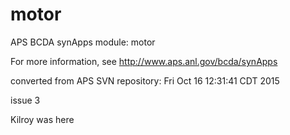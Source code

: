 # motor
APS BCDA synApps module: motor

For more information, see
   http://www.aps.anl.gov/bcda/synApps

converted from APS SVN repository: Fri Oct 16 12:31:41 CDT 2015

issue 3

Kilroy was here
